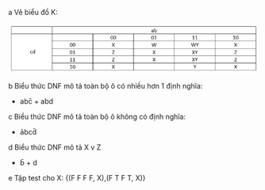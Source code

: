 a Vẽ biểu đồ K: 

![image](LeQuangPhuoc/images/Chapter8.2-2a.png)

b Biểu thức DNF mô tả toàn bộ ô có nhiều hơn 1 định nghĩa:
      
  * abc̄ + abd
  
c Biểu thức DNF mô tả toàn bộ ô không có định nghĩa:

  * ābcd̄
  
d Biểu thức DNF mô tả X v Z

  * b̄ + d
  
e Tập test cho X:  {(F F F F, X),(F T F T, X)}

                       
